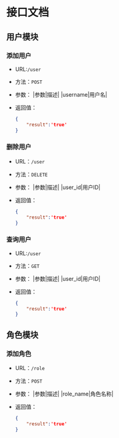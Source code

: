 # 接口文档


## 用户模块
### 添加用户
+ URL:```/user```
+ 方法：```POST```
+ 参数：
|参数|描述|
|username|用户名|

+ 返回值：

    ```JSON
    {
        "result":'true'
    }
    ```

### 删除用户
+ URL：```/user```
+ 方法：```DELETE```
+ 参数：
|参数|描述|
|user_id|用户ID|

+ 返回值：

    ```JSON
    {
        "result":'true'
    }
    ```


### 查询用户
+ URL:```/user```
+ 方法：```GET```
+ 参数：
|参数|描述|
|user_id|用户ID|

+ 返回值：

    ```JSON
    {
        "result":'true'
    }
    ```

## 角色模块

### 添加角色
+ URL：```/role```
+ 方法：```POST```
+ 参数：
|参数|描述|
|role_name|角色名称|

+ 返回值：

    ```JSON
    {
        "result":'true'
    }
    ```
